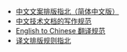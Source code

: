 - [中文文案排版指北（简体中文版）](https://github.com/mzlogin/chinese-copywriting-guidelines)
- [中文技术文档的写作规范](https://github.com/ruanyf/document-style-guide)
- [English to Chinese 翻译规范](https://github.com/react-guide/ETC)
- [译文排版规则指北](https://github.com/xitu/gold-miner/wiki/%E8%AF%91%E6%96%87%E6%8E%92%E7%89%88%E8%A7%84%E5%88%99%E6%8C%87%E5%8C%97)
